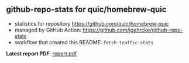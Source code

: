 ## github-repo-stats for quic/homebrew-quic

- statistics for repository https://github.com/quic/homebrew-quic
- managed by GitHub Action: https://github.com/jgehrcke/github-repo-stats
- workflow that created this README: `fetch-traffic-stats`

**Latest report PDF**: [report.pdf](https://github.com/njjetha/OSDO/raw/github-repo-stats/quic/homebrew-quic/latest-report/report.pdf)

